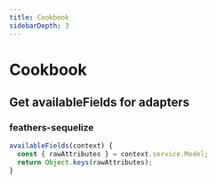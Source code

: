 ```yaml
---
title: Cookbook
sidebarDepth: 3
---
```


# Cookbook

## Get availableFields for adapters

### feathers-sequelize

```js
availableFields(context) {
  const { rawAttributes } = context.service.Model;
  return Object.keys(rawAttributes);
}
```